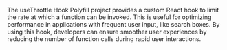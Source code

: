 The useThrottle Hook Polyfill project provides a custom React hook to limit the rate at which a function can be invoked. This is useful for optimizing performance in applications with frequent user input, like search boxes. By using this hook, developers can ensure smoother user experiences by reducing the number of function calls during rapid user interactions.
